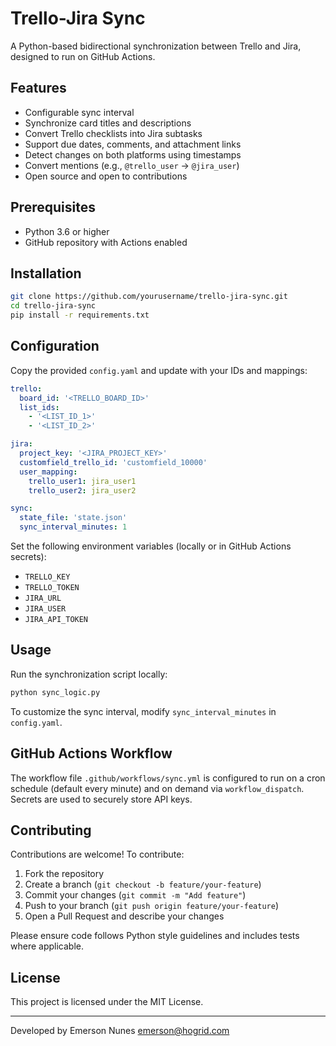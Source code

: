 # Trello-Jira Sync

A Python-based bidirectional synchronization between Trello and Jira, designed to run on GitHub Actions.

## Features

- Configurable sync interval
- Synchronize card titles and descriptions
- Convert Trello checklists into Jira subtasks
- Support due dates, comments, and attachment links
- Detect changes on both platforms using timestamps
- Convert mentions (e.g., `@trello_user` → `@jira_user`)
- Open source and open to contributions

## Prerequisites

- Python 3.6 or higher
- GitHub repository with Actions enabled

## Installation

```bash
git clone https://github.com/yourusername/trello-jira-sync.git
cd trello-jira-sync
pip install -r requirements.txt
```

## Configuration

Copy the provided `config.yaml` and update with your IDs and mappings:

```yaml
trello:
  board_id: '<TRELLO_BOARD_ID>'
  list_ids:
    - '<LIST_ID_1>'
    - '<LIST_ID_2>'

jira:
  project_key: '<JIRA_PROJECT_KEY>'
  customfield_trello_id: 'customfield_10000'
  user_mapping:
    trello_user1: jira_user1
    trello_user2: jira_user2

sync:
  state_file: 'state.json'
  sync_interval_minutes: 1
```

Set the following environment variables (locally or in GitHub Actions secrets):

- `TRELLO_KEY`
- `TRELLO_TOKEN`
- `JIRA_URL`
- `JIRA_USER`
- `JIRA_API_TOKEN`

## Usage

Run the synchronization script locally:

```bash
python sync_logic.py
```

To customize the sync interval, modify `sync_interval_minutes` in `config.yaml`.

## GitHub Actions Workflow

The workflow file `.github/workflows/sync.yml` is configured to run on a cron schedule (default every minute) and on demand via `workflow_dispatch`. Secrets are used to securely store API keys.

## Contributing

Contributions are welcome! To contribute:

1. Fork the repository
2. Create a branch (`git checkout -b feature/your-feature`)
3. Commit your changes (`git commit -m "Add feature"`)
4. Push to your branch (`git push origin feature/your-feature`)
5. Open a Pull Request and describe your changes

Please ensure code follows Python style guidelines and includes tests where applicable.

## License

This project is licensed under the MIT License.

---

Developed by Emerson Nunes
<emerson@hogrid.com>
